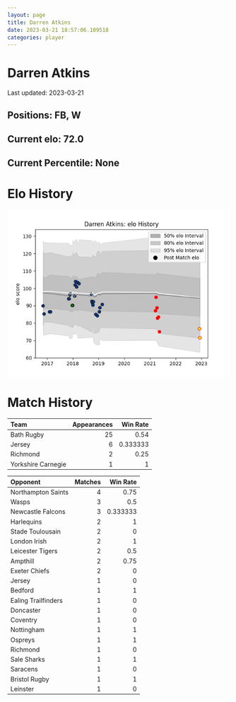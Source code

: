 ```yaml
---  
layout: page  
title: Darren Atkins  
date: 2023-03-21 18:57:06.109518  
categories: player  
---
```

# Darren Atkins


Last updated: 2023-03-21
## Positions: FB, W

## Current elo: 72.0

## Current Percentile: None

# Elo History


![elo history](history_DarrenAtkins.png)
# Match History


| Team               |   Appearances |   Win Rate |
|:-------------------|--------------:|-----------:|
| Bath Rugby         |            25 |   0.54     |
| Jersey             |             6 |   0.333333 |
| Richmond           |             2 |   0.25     |
| Yorkshire Carnegie |             1 |   1        |

| Opponent            |   Matches |   Win Rate |
|:--------------------|----------:|-----------:|
| Northampton Saints  |         4 |   0.75     |
| Wasps               |         3 |   0.5      |
| Newcastle Falcons   |         3 |   0.333333 |
| Harlequins          |         2 |   1        |
| Stade Toulousain    |         2 |   0        |
| London Irish        |         2 |   1        |
| Leicester Tigers    |         2 |   0.5      |
| Ampthill            |         2 |   0.75     |
| Exeter Chiefs       |         2 |   0        |
| Jersey              |         1 |   0        |
| Bedford             |         1 |   1        |
| Ealing Trailfinders |         1 |   0        |
| Doncaster           |         1 |   0        |
| Coventry            |         1 |   0        |
| Nottingham          |         1 |   1        |
| Ospreys             |         1 |   1        |
| Richmond            |         1 |   0        |
| Sale Sharks         |         1 |   1        |
| Saracens            |         1 |   0        |
| Bristol Rugby       |         1 |   1        |
| Leinster            |         1 |   0        |